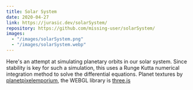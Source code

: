 ```yaml
---
title: Solar System
date: 2020-04-27
link: https://jurasic.dev/solarSystem/
repository: https://github.com/missing-user/solarSystem/
images:
  - "/images/solarSystem.png"
  - "/images/solarSystem.webp"
---
```


Here's an attempt at simulating planetary orbits in our solar system. Since stability is key for such a simulation, this uses a Runge Kutta numerical integration method to solve the differential equations. Planet textures by [planetpixelemporium](https://planetpixelemporium.com/planets.html), the WEBGL library is [three.js](https://threejs.org/)

